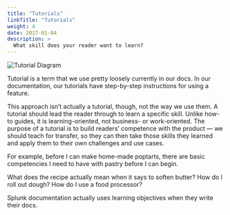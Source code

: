 ```yaml
---
title: "Tutorials"
linkTitle: "Tutorials"
weight: 4
date: 2017-01-04
description: >
  What skill does your reader want to learn?
---
```


![Tutorial Diagram](/tutorial.png 'Tutorial Diagram')

Tutorial is a term that we use pretty loosely currently in our docs. In our documentation, our tutorials have step-by-step instructions for using a feature.

This approach isn’t actually a tutorial, though, not the way we use them. A tutorial should lead the reader through to learn a specific skill. Unlike how-to guides, it is learning-oriented, not business- or work-oriented. The purpose of a tutorial is to build readers’ competence with the product — we should teach for transfer, so they can then take those skills they learned and apply them to their own challenges and use cases.

For example, before I can make home-made poptarts, there are basic competencies I need to have with pastry before I can begin.

What does the recipe actually mean when it says to soften butter?
How do I roll out dough?
How do I use a food processor?

Splunk documentation actually uses learning objectives when they write their docs.


